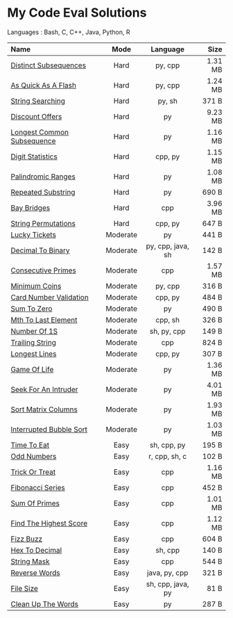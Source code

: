 # My Code Eval Solutions
Languages : Bash, C, C++, Java, Python, R

Name  | Mode | Language | Size
:--|:-:|:-:|--:
[Distinct Subsequences](01-hard/distinct_subsequences) | Hard | py, cpp | 1.31 MB 
[As Quick As A Flash](01-hard/as_quick_as_a_flash) | Hard | py, cpp | 1.24 MB 
[String Searching](01-hard/string_searching) | Hard | py, sh | 371 B 
[Discount Offers](01-hard/discount_offers) | Hard | py | 9.23 MB 
[Longest Common Subsequence](01-hard/longest_common_subsequence) | Hard | py | 1.16 MB 
[Digit Statistics](01-hard/digit_statistics) | Hard | cpp, py | 1.15 MB 
[Palindromic Ranges](01-hard/palindromic_ranges) | Hard | py | 1.08 MB 
[Repeated Substring](01-hard/repeated_substring) | Hard | py | 690 B 
[Bay Bridges](01-hard/bay_bridges) | Hard | cpp | 3.96 MB 
[String Permutations](01-hard/string_permutations) | Hard | cpp, py | 647 B 
[Lucky Tickets](02-moderate/lucky_tickets) | Moderate | py | 441 B 
[Decimal To Binary](02-moderate/decimal_to_binary) | Moderate | py, cpp, java, sh | 142 B 
[Consecutive Primes](02-moderate/consecutive_primes) | Moderate | cpp | 1.57 MB 
[Minimum Coins](02-moderate/minimum_coins) | Moderate | py, cpp | 316 B 
[Card Number Validation](02-moderate/card_number_validation) | Moderate | cpp, py | 484 B 
[Sum To Zero](02-moderate/sum_to_zero) | Moderate | py | 490 B 
[Mth To Last Element](02-moderate/mth_to_last_element) | Moderate | cpp, sh | 326 B 
[Number Of 1S](02-moderate/number_of_1s) | Moderate | sh, py, cpp | 149 B 
[Trailing String](02-moderate/trailing_string) | Moderate | cpp | 824 B 
[Longest Lines](02-moderate/longest_lines) | Moderate | cpp, py | 307 B 
[Game Of Life](02-moderate/game_of_life) | Moderate | py | 1.36 MB 
[Seek For An Intruder](02-moderate/seek_for_an_intruder) | Moderate | py | 4.01 MB 
[Sort Matrix Columns](02-moderate/sort_matrix_columns) | Moderate | py | 1.93 MB 
[Interrupted Bubble Sort](02-moderate/interrupted_bubble_sort) | Moderate | py | 1.03 MB 
[Time To Eat](03-easy/time_to_eat) | Easy | sh, cpp, py | 195 B 
[Odd Numbers](03-easy/odd_numbers) | Easy | r, cpp, sh, c | 102 B 
[Trick Or Treat](03-easy/trick_or_treat) | Easy | cpp | 1.16 MB 
[Fibonacci Series](03-easy/fibonacci_series) | Easy | cpp | 452 B 
[Sum Of Primes](03-easy/sum_of_primes) | Easy | cpp | 1.01 MB 
[Find The Highest Score](03-easy/find_the_highest_score) | Easy | cpp | 1.12 MB 
[Fizz Buzz](03-easy/fizz_buzz) | Easy | cpp | 604 B 
[Hex To Decimal](03-easy/hex_to_decimal) | Easy | sh, cpp | 140 B 
[String Mask](03-easy/string_mask) | Easy | cpp | 544 B 
[Reverse Words](03-easy/reverse_words) | Easy | java, py, cpp | 321 B 
[File Size](03-easy/file_size) | Easy | sh, cpp, java, py | 81 B 
[Clean Up The Words](03-easy/clean_up_the_words) | Easy | py | 287 B 
